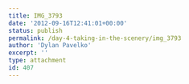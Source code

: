 ```yaml
---
title: IMG_3793
date: '2012-09-16T12:41:01+00:00'
status: publish
permalink: /day-4-taking-in-the-scenery/img_3793
author: 'Dylan Pavelko'
excerpt: ''
type: attachment
id: 407
---
```

<!DOCTYPE html PUBLIC "-//W3C//DTD HTML 4.0 Transitional//EN" "http://www.w3.org/TR/REC-html40/loose.dtd">
<?xml encoding="UTF-8">
